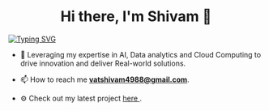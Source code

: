 <h1 align="center"> Hi there, I'm Shivam 👋</h1>

[![Typing SVG](https://readme-typing-svg.herokuapp.com?duration=3200&color=AA83FF&center=true&vCenter=true&lines=building,+learning+and+innovating)](https://git.io/typing-svg)

- 🌱 Leveraging my expertise in AI, Data analytics and Cloud Computing to drive innovation and deliver Real-world solutions.

- 📫 How to reach me **vatshivam4988@gmail.com**.

- ⚙️ Check out my latest project <a href="https://marketplace.visualstudio.com/items?itemName=HeliosX.syncforge"> here </a>.

